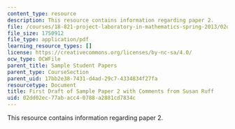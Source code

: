 ```yaml
---
content_type: resource
description: This resource contains information regarding paper 2.
file: /courses/18-821-project-laboratory-in-mathematics-spring-2013/02dd02ec77abacc40788a2881cd7834c_MIT18_821S13_paper2-susan.pdf
file_size: 1750912
file_type: application/pdf
learning_resource_types: []
license: https://creativecommons.org/licenses/by-nc-sa/4.0/
ocw_type: OCWFile
parent_title: Sample Student Papers
parent_type: CourseSection
parent_uid: 17bb2e38-7431-d4ad-29c7-4334834f27fa
resourcetype: Document
title: First Draft of Sample Paper 2 with Comments from Susan Ruff
uid: 02dd02ec-77ab-acc4-0788-a2881cd7834c
---
```

This resource contains information regarding paper 2.